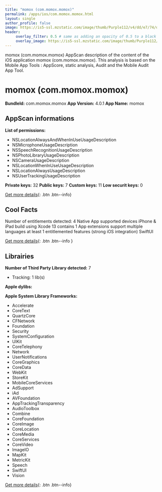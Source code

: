```yaml
---
title: "momox (com.momox.momox)"
permalink: /apps/ios/com.momox.momox.html
layout: single
author_profile: false
image: https://is5-ssl.mzstatic.com/image/thumb/Purple112/v4/dd/e7/74/dde774c2-4396-d9dc-87ca-d04f1b0ca13a/AppIcon-1x_U007emarketing-0-7-0-85-220.png/512x512bb.jpg
header: 
     overlay_filter: 0.5 # same as adding an opacity of 0.5 to a black background
     overlay_image: https://is5-ssl.mzstatic.com/image/thumb/Purple112/v4/dd/e7/74/dde774c2-4396-d9dc-87ca-d04f1b0ca13a/AppIcon-1x_U007emarketing-0-7-0-85-220.png/512x512bb.jpg
---
```

momox (com.momox.momox) AppScan description of the content of the iOS application momox (com.momox.momox). This analysis is based on the Mobile App Tools : AppScore, static analysis, Audit and the Mobile Audit App Tool.

# momox (com.momox.momox)

**BundleId:** com.momox.momox
**App Version:** 4.0.1
**App Name:** momox


## AppScan informations 

**List of permissions:** 
- NSLocationAlwaysAndWhenInUseUsageDescription
- NSMicrophoneUsageDescription
- NSSpeechRecognitionUsageDescription
- NSPhotoLibraryUsageDescription
- NSCameraUsageDescription
- NSLocationWhenInUseUsageDescription
- NSLocationAlwaysUsageDescription
- NSUserTrackingUsageDescription
  
  
**Private keys:** 32
**Public keys:** 7
**Custom keys:** 11
**Low securit keys:** 0
  
[Get more details](/pricing.html){: .btn .btn--info}

## Cool Facts

Number of entitlements detected: 4
Native App
supported devices iPhone & iPad
build using Xcode 13
contains 1 App extensions
support multiple languages
at least 1 entitlemented features (strong iOS integration)
SwiftUI
  
[Get more details](/pricing.html){: .btn .btn--info }

## Librairies 
**Number of Third Party Library detected:** 7
- Tracking: 1 lib(s)


**Apple dylibs:**


**Apple System Library Frameworks:**
- Accelerate
- CoreText
- QuartzCore
- CFNetwork
- Foundation
- Security
- SystemConfiguration
- UIKit
- CoreTelephony
- Network
- UserNotifications
- CoreGraphics
- CoreData
- WebKit
- StoreKit
- MobileCoreServices
- AdSupport
- iAd
- AVFoundation
- AppTrackingTransparency
- AudioToolbox
- Combine
- CoreFoundation
- CoreImage
- CoreLocation
- CoreMedia
- CoreServices
- CoreVideo
- ImageIO
- MapKit
- MetricKit
- Speech
- SwiftUI
- Vision


  
[Get more details](/pricing.html){: .btn .btn--info}

